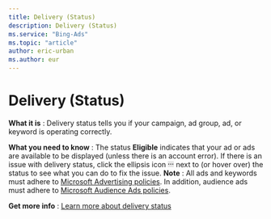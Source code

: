 ```yaml
---
title: Delivery (Status)
description: Delivery (Status)
ms.service: "Bing-Ads"
ms.topic: "article"
author: eric-urban
ms.author: eur
---
```


# Delivery (Status)

**What it is** : Delivery status tells you if your campaign, ad group, ad, or keyword is operating correctly.

**What you need to know** : The status **Eligible** indicates that your ad or ads are available to be displayed (unless there is an account error). If there is an issue with delivery status, click the ellipsis icon ![More information icon](../../images/BA_ScreenCap_DeliveryDetails.png) next to (or hover over) the status to see what you can do to fix the issue.
**Note** : All ads and keywords must adhere to [Microsoft Advertising policies](../hlp_BA_CONC_EditorialGuidelines.md). In addition, audience ads must adhere to [Microsoft Audience Ads policies](https://go.microsoft.com/fwlink?LinkId=2028852).

**Get more info** : [Learn more about delivery status](../hlp_BA_CONC_EditorialStatus.md)


